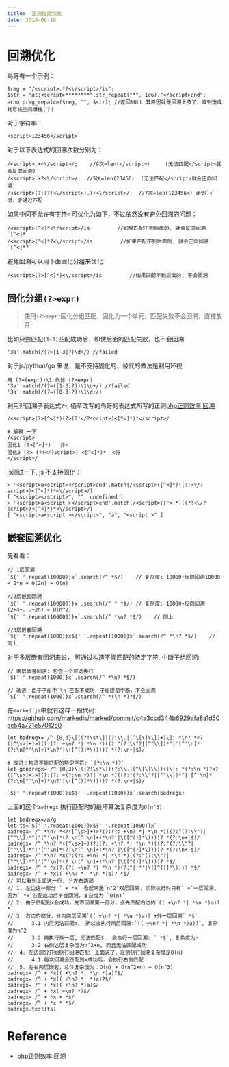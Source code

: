 ```yaml
---
title:	正则性能优化
date: 2018-08-18
---
```

# 回溯优化
鸟哥有一个示例：

    $reg = "/<script>.*?<\/script>/is";
    $str = "at:<script>********".str_repeat("*", 1e6)."</script>end";
    echo preg_repalce($reg, "", $str); //返回NULL 其原因就是回溯太多了，直到造成耗尽栈空间爆栈(？)

对于字符串：

	<script>123456</script>
  
对于以下表达式的回溯次数分别为：

    /<script>.+<\/script>/;    //9次=len(</script>)     (无法匹配</script>就会反向回溯)
    /<script>.+?<\/script>/;  //5次=len(23456)  (无法匹配</script>就会正向回溯)
    /<script>(?:(?!<\/script>).)+<\/script>/;  //7次=len(123456<) 走到`<` 时，才通过匹配

如果中间不允许有字符`<` 可优化为如下，不过依然没有避免回溯的问题：
	
	/<script>[^<]*<\/script>/is         //如果匹配不到后面的, 就会反向回溯 `[^<]*`
	/<script>[^<]*?<\/script>/is         //如果匹配不到后面的, 就会正向回溯 `[^<]*?`

避免回溯可以用下面固化分组来优化:

	/<script>(?>[^<]*)<\/script>/is         //如果匹配不到后面的, 不会回溯

## 固化分组`(?>expr)`
> 使用`(?>expr)`固化分组匹配，固化为一个单元，匹配失败不会回溯，直接放弃

比如只要匹配`[1-3]`匹配成功后，即使后面的匹配失败，也不会回溯:

    '3a'.match(/(?>[1-3]?)\d+/) //failed

对于js/python/go 来说，是不支持固化的，替代的做法是利用环视

    用 (?=(expr))\1 代替 (?>expr) 
    '3a'.match(/(?=([1-3]?))\1\d+/) //failed
    '3a'.match(/(?=([0-3]?))\1\d+/)

利用非回溯子表达式`?>`, 栖草改写的鸟哥的表达式所写的正则[php正则效率:回溯]

	/<script>(?>[^<]*)(?>(?!</?script>)<[^<]*)*</script>/

    # 解释 一下
	/<script>
    固化1 (?>[^<]*)   非<
    固化2 (?> (?!</?script>) <[^<]*)*  <符
    </script>/

js测试一下, js 不支持固化：

    > '<script>a<script></script>end'.match(/<script>([^<]*)((?!<\/?script>)<[^<]*)*<\/script>/)
    [ "<script></script>", "", undefined ]
    > '<script>a<script ></script>end'.match(/<script>([^<]*)((?!<\/?script>)<[^<]*)*<\/script>/)
    [ "<script>a<script ></script>", "a", "<script >" ]

## 嵌套回溯优化
先看看：

    // 1层回溯
    `${' '.repeat(10000)}x`.search(/^ *$/)    // 复杂度: 10000+反向回溯10000 = 2*n = O(2n) = O(n)

    //2层嵌套回溯
    `${' '.repeat(100000)}x`.search(/^ * *$/) // 复杂度: 10000+反向回溯(2+4+...+2n) = O(n^2)
    `${' '.repeat(100000)}x`.search(/^ *\n? *$/)    // 同上

    //3层嵌套回溯
    `${' '.repeat(1000)}x${' '.repeat(1000)}x`.search(/^ *\n? *$/)    // 同上

对于多层嵌套回溯来说， 可通过构造不能匹配的特定字符, 中断子组回溯:

    // 两层嵌套回溯: 包含一个可选换行
    `${' '.repeat(1000)}x`.search(/^ *\n? *$/)    

    // 改进：由于子组中`\n`匹配不成功，子组提前中断，不会回溯
    `${' '.repeat(1000)}x`.search(/^ *(\n *)?$/)   

在`marked.js`中就有这样一段代码: https://github.com/markedjs/marked/commit/c4a3ccd344b6929afa8a1d50ac54a721e57012c0

    let badregx= /^ {0,3}\[((?!\s*\])(?:\\.|[^\[\]\\])+)\]: *\n? *<?([^\s>]+)>?(?:(?: +\n? *| *\n *)((?:"(?:\\"?|[^"\\])*"|'[^'\n]*(?:\n[^'\n]+)*\n?'|\([^()]*\))))? *(?:\n+|$)/

    # 改进：构造不能匹配的特定字符: `(?:\n *)?`
    let goodregx= /^ {0,3}\[((?!\s*\])(?:\\.|[^\[\]\\])+)\]: *(?:\n *)?<?([^\s>]+)>?(?:(?: +(?:\n *)?| *\n *)((?:"(?:\\"?|[^"\\])*"|'[^'\n]*(?:\n[^'\n]+)*\n?'|\([^()]*\))))? *(?:\n+|$)/

    `${' '.repeat(1000)}x${' '.repeat(1000)}x`.search(badregx)

上面的这个`badregx` 执行匹配时的最坏算法复杂度为`O(n^3)`:

    let badregx=/a/g
    let ts=`${' '.repeat(1000)}x${' '.repeat(1000)}x`
    badregx= /^ *\n? *<?([^\s>]+)>?(?:(?: +\n? *| *\n *)((?:"(?:\\"?|[^"\\])*"|'[^'\n]*(?:\n[^'\n]+)*\n?'|\([^()]*\))))? *(?:\n+|$)/
    badregx= /^ *\n? *([^\s>]+)(?:(?: +\n? *| *\n *)((?:"(?:\\"?|[^"\\])*"|'[^'\n]*(?:\n[^'\n]+)*\n?'|\([^()]*\))))? *(?:\n+|$)/
    badregx= /^ *\n? *x(?:(?: +\n? *| *\n *)((?:"(?:\\"?|[^"\\])*"|'[^'\n]*(?:\n[^'\n]+)*\n?'|\([^()]*\))))? *$/
    badregx= /^ * *x(?:(?: +\n? *| *\n *)(?:"|'*'|\([^()]*\)))? *$/
    badregx= /^ + *x(( +\n? *| *\n *)a)? *$/ 
    // 可以看到上面这一行: 分左右两部
    // 1. 左边这一部分 ` + *x` 看起来是`n^2`双层回溯. 实际执行时只有` +`一层回溯, 因为` *x`匹配成功后不会回溯，复杂度为 `O(n)`
    // 2. 由于匹配到x会成功，先不回溯第一部分，会先匹配右边的`(( +\n? *| *\n *)a)? *` 
    // 3. 右边的部分，分内两层回溯`(( +\n? *| *\n *)a)?`+外一层回溯` *$`
    //      3.1 内层无法匹配a， 所以会执行两层回溯:`(( +\n? *| *\n *)a)?`, 复杂度为n^2
    //      3.2 再执行外一层, 无法匹配$， 会执行一层回溯: ` *$`, 复杂度为n
    //      3.2 右侧这层复杂度为n^2+n, 而且无法匹配成功
    //  4. 左边部分开始执行回溯匹配：上面说了，左侧执行回溯复杂度是O(n)
    //      4.1 每次回溯会匹配到x成功后，会执行右侧匹配
    //  5. 左右两层嵌套，总体复杂度为：O(n) + O(n^2+n) = O(n^3)
    badregx= /^ + *x(( +\n? *| *\n *)a)?$/ 
    badregx= /^ + *x(( +\n? *| *)a)?$/ 
    badregx= /^ + *x(( +\n? *)a)$/ 
    badregx= /^ + *x( +\n? *)$/ 
    badregx= /^ + *x + *$/ 
    badregx= /^ + *x * *$/ 
    badregx.test(ts)

# Reference
- [php正则效率:回溯]

[php正则效率:回溯]: http://www.cnxct.com/php%E6%AD%A3%E5%88%99%E8%A1%A8%E8%BE%BE%E5%BC%8F%E7%9A%84%E6%95%88%E7%8E%87%EF%BC%9A%E5%9B%9E%E6%BA%AF%E4%B8%8E%E5%9B%BA%E5%8C%96%E5%88%86%E7%BB%84/
